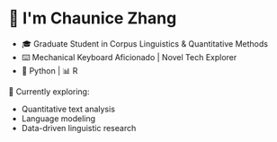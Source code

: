 # 👋 I'm Chaunice Zhang
- 🎓 Graduate Student in Corpus Linguistics & Quantitative Methods
- ⌨️ Mechanical Keyboard Aficionado | Novel Tech Explorer
- 🐍 Python | 📊 R 

🔭 Currently exploring: 
- Quantitative text analysis
- Language modeling
- Data-driven linguistic research
